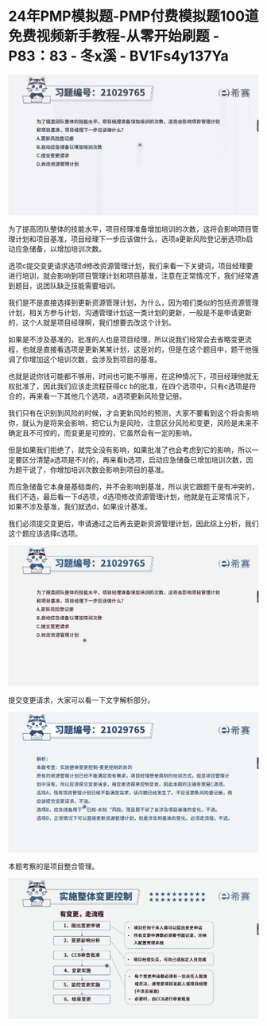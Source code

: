 # 24年PMP模拟题-PMP付费模拟题100道免费视频新手教程-从零开始刷题 - P83：83 - 冬x溪 - BV1Fs4y137Ya

![](img/1575ab45fab931a146b9e21bc64a0e5c_0.png)

为了提高团队整体的技能水平，项目经理准备增加培训的次数，这将会影响项目管理计划和项目基准，项目经理下一步应该做什么，选项a更新风险登记册选项b启动应急储备，以增加培训次数。

选项c提交变更请求选项d修改资源管理计划，我们来看一下关键词，项目经理要进行培训，就会影响到项目管理计划和项目基准，注意在正常情况下，我们经常遇到题目，说团队缺乏技能需要培训。

我们是不是直接选择到更新资源管理计划，为什么，因为咱们类似的包括资源管理计划，相关方参与计划，沟通管理计划这一类计划的更新，一般是不是申请更新的，这个人就是项目经理啊，我们想要去改这个计划。

如果是不涉及基准的，批准的人也是项目经理，所以说我们经常会去省略变更流程，也就是直接看选项是更新某某计划，这是对的，但是在这个题目中，题干他强调了你增加这个培训次数，会涉及到项目的基准。

也就是说你钱可能都不够用，时间也可能不够用，在这种情况下，项目经理他就无权批准了，因此我们应该走流程获得cc b的批准，在四个选项中，只有c选项是符合的，再来看一下其他几个选项，a选项更新风险登记册。

我们只有在识别到风险的时候，才会更新风险的预测，大家不要看到这个将会影响你，就认为是将来会影响，把它认为是风险，注意区分风险和变更，风险是未来不确定且不可控的，而变更是可控的，它虽然会有一定的影响。

但是如果我们拒绝了，就完全没有影响，如果批准了也会考虑到它的影响，所以一定要区分清楚a选项是不对的，再来看b选项，启动应急储备已增加培训次数，因为题干说了，你增加培训次数会影响到项目的基准。

而应急储备它本身是基础类的，并不会影响到基准，所以说它跟题干是有冲突的，我们不选，最后看一下d选项，d选项修改资源管理计划，他就是在正常情况下，如果不涉及基准，我们就选d，如果设计基准。

我们必须提交变更后，申请通过之后再去更新资源管理计划，因此综上分析，我们这个题应该选择c选项。

![](img/1575ab45fab931a146b9e21bc64a0e5c_2.png)

提交变更请求，大家可以看一下文字解析部分。

![](img/1575ab45fab931a146b9e21bc64a0e5c_4.png)

本题考察的是项目整合管理。

![](img/1575ab45fab931a146b9e21bc64a0e5c_6.png)